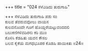 +++
title = "024 ಸೆಳೆವಿಡಿದು ತುರುಗಾಹಿ"

+++
ಸೆಳೆವಿಡಿದು ತುರುಗಾಹಿ ಪಶು ಸಂ  
ಕುಲವ ತೆವರುವವೋಲು ವಾಯಸ  
ಕುಲವನೊಂದೇ ಗೂಗೆ ಹೊಯ್ದರೆಯಟ್ಟುವಂದದಲಿ  
ಬಲುಕಣಿಗಳಿವದಿರನು ಕರಿ ಮುಂ  
ಕೊಳಿಸಿ ಕೆಡಹಿತು ಯವನ ಕೌಸಲ   
ಬಲವ ಕೈಕೆಯ ಮಗಧಭೂಪರ ಕೊಡಹಿ ಹಾಯಿಕಿತು     ॥24॥